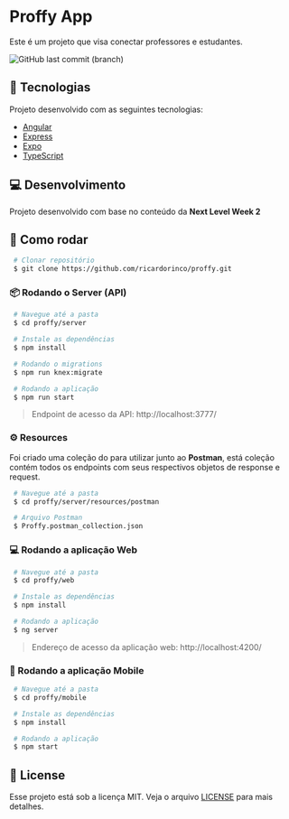 # Proffy App

Este é um projeto que visa conectar professores e estudantes.

![GitHub last commit (branch)](https://img.shields.io/github/last-commit/ricardorinco/proffy/develop?label=LAST%20COMMIT%20%28DEVELOP%29&style=for-the-badge)

## :rocket: Tecnologias

Projeto desenvolvido com as seguintes tecnologias:

- [Angular](https://angular.io/)
- [Express](https://expressjs.com/pt-br/)
- [Expo](https://expo.io/)
- [TypeScript](https://www.typescriptlang.org/)

## :computer: Desenvolvimento

Projeto desenvolvido com base no conteúdo da <b>Next Level Week 2</b>

## :construction_worker: Como rodar

``` bash
 # Clonar repositório
 $ git clone https://github.com/ricardorinco/proffy.git
```

### 📦 Rodando o Server (API)

``` bash
 # Navegue até a pasta
 $ cd proffy/server

 # Instale as dependências
 $ npm install

 # Rodando o migrations
 $ npm run knex:migrate

 # Rodando a aplicação
 $ npm run start
```

> Endpoint de acesso da API: http://localhost:3777/

### ⚙️ Resources

 Foi criado uma coleção do para utilizar junto ao <b>Postman</b>, está coleção contém todos os endpoints com seus respectivos objetos de response e request.

``` bash
 # Navegue até a pasta
 $ cd proffy/server/resources/postman

 # Arquivo Postman
 $ Proffy.postman_collection.json
```

### 💻 Rodando a aplicação Web

``` bash
 # Navegue até a pasta
 $ cd proffy/web

 # Instale as dependências
 $ npm install

 # Rodando a aplicação
 $ ng server
```

> Endereço de acesso da aplicação web: http://localhost:4200/

### 📱 Rodando a aplicação Mobile

``` bash
 # Navegue até a pasta
 $ cd proffy/mobile

 # Instale as dependências
 $ npm install

 # Rodando a aplicação
 $ npm start
```

## :memo: License

Esse projeto está sob a licença MIT. Veja o arquivo [LICENSE](LICENSE.md) para mais detalhes.
